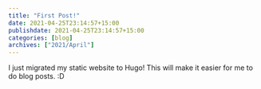 ```yaml
---
title: "First Post!"
date: 2021-04-25T23:14:57+15:00 
publishdate: 2021-04-25T23:14:57+15:00 
categories: [blog]
archives: ["2021/April"]
---
```


I just migrated my static website to Hugo! This will make it easier for me to do blog posts. :D